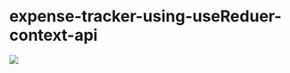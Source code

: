 # expense-tracker-using-useReduer-context-api
<img src="https://i.ibb.co/pdh5FPR/expense-tracker.png">
